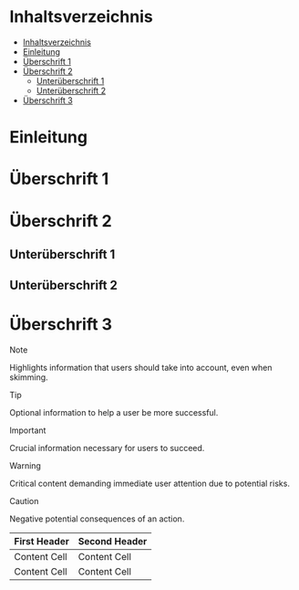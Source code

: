 # Inhaltsverzeichnis
- [Inhaltsverzeichnis](#inhaltsverzeichnis)
- [Einleitung](#einleitung)
- [Überschrift 1](#überschrift-1)
- [Überschrift 2](#überschrift-2)
  - [Unterüberschrift 1](#unterüberschrift-1)
  - [Unterüberschrift 2](#unterüberschrift-2)
- [Überschrift 3](#überschrift-3)



# Einleitung

# Überschrift 1


# Überschrift 2

## Unterüberschrift 1

## Unterüberschrift 2

# Überschrift 3

> [!NOTE]  
> Highlights information that users should take into account, even when skimming.

> [!TIP]
> Optional information to help a user be more successful.

> [!IMPORTANT]  
> Crucial information necessary for users to succeed.

> [!WARNING]  
> Critical content demanding immediate user attention due to potential risks.

> [!CAUTION]
> Negative potential consequences of an action.

| First Header  | Second Header |
| ------------- | ------------- |
| Content Cell  | Content Cell  |
| Content Cell  | Content Cell  |